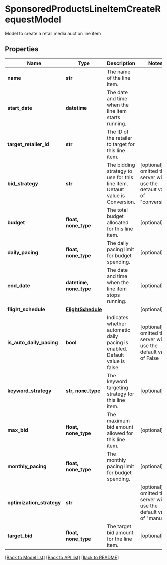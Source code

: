 # SponsoredProductsLineItemCreateRequestModel

Model to create a retail media auction line item

## Properties
Name | Type | Description | Notes
------------ | ------------- | ------------- | -------------
**name** | **str** | The name of the line item. | 
**start_date** | **datetime** | The date and time when the line item starts running. | 
**target_retailer_id** | **str** | The ID of the retailer to target for this line item. | 
**bid_strategy** | **str** | The bidding strategy to use for this line item.  Default value is Conversion. | [optional]  if omitted the server will use the default value of "conversion"
**budget** | **float, none_type** | The total budget allocated for this line item. | [optional] 
**daily_pacing** | **float, none_type** | The daily pacing limit for budget spending. | [optional] 
**end_date** | **datetime, none_type** | The date and time when the line item stops running. | [optional] 
**flight_schedule** | [**FlightSchedule**](FlightSchedule.md) |  | [optional] 
**is_auto_daily_pacing** | **bool** | Indicates whether automatic daily pacing is enabled.  Default value is false. | [optional]  if omitted the server will use the default value of False
**keyword_strategy** | **str, none_type** | The keyword targeting strategy for this line item. | [optional] 
**max_bid** | **float, none_type** | The maximum bid amount allowed for this line item. | [optional] 
**monthly_pacing** | **float, none_type** | The monthly pacing limit for budget spending. | [optional] 
**optimization_strategy** | **str** |  | [optional]  if omitted the server will use the default value of "manual"
**target_bid** | **float, none_type** | The target bid amount for the line item. | [optional] 

[[Back to Model list]](../README.md#documentation-for-models) [[Back to API list]](../README.md#documentation-for-api-endpoints) [[Back to README]](../README.md)


